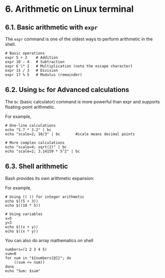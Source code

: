 # 6. Arithmetic on Linux terminal 

## 6.1. Basic arithmetic with `expr`

The `expr` command is one of the oldest ways to perform arithmetic in the shell.

```
# Basic operations
expr 5 + 3    # Addition
expr 10 - 4   # Subtraction
expr 6 \* 2   # Multiplication (note the escape character)
expr 15 / 3   # Division
expr 17 % 5   # Modulus (remainder)
```

## 6.2. Using `bc` for Advanced calculations

The `bc` (basic calculator) command is more powerful than expr and supports floating-point arithmetic.

For example, 

```
# One-line calculations
echo "5.7 * 3.2" | bc                 
echo "scale=2; 10/3" | bc       #scale means decimal points

# More complex calculations
echo "scale=4; sqrt(2)" | bc            
echo "scale=2; 3.14159 * 5^2" | bc
```

## 6.3. Shell arithmetic 

Bash provides its own arithmetic expansion:

For example, 

```
# Using (( )) for integer arithmetic
echo $((5 + 3))
echo $((10 * 5))

# Using variables
x=5
y=3
echo $((x + y))
echo $((x * y))
```

You can also do array mathematics on shell

```
numbers=(1 2 3 4 5)
sum=0
for num in "${numbers[@]}"; do
    ((sum += num))
done
echo "Sum: $sum"
```
